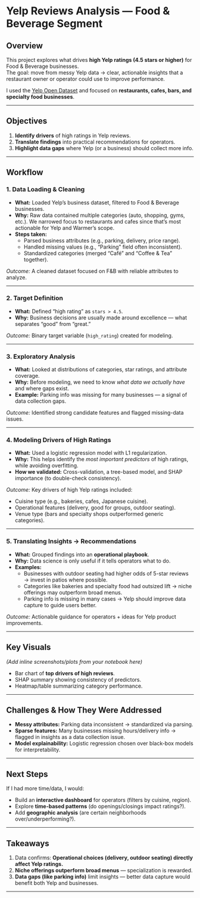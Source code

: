 # Yelp Reviews Analysis — Food & Beverage Segment  

## Overview  
This project explores what drives **high Yelp ratings (4.5 stars or higher)** for Food & Beverage businesses.  
The goal: move from messy Yelp data → clear, actionable insights that a restaurant owner or operator could use to improve performance.  

I used the [Yelp Open Dataset](https://www.yelp.com/dataset) and focused on **restaurants, cafes, bars, and specialty food businesses**.  

---

## Objectives  
1. **Identify drivers** of high ratings in Yelp reviews.  
2. **Translate findings** into practical recommendations for operators.  
3. **Highlight data gaps** where Yelp (or a business) should collect more info.  

---

## Workflow  

### 1. Data Loading & Cleaning  
- **What:** Loaded Yelp’s business dataset, filtered to Food & Beverage businesses.  
- **Why:** Raw data contained multiple categories (auto, shopping, gyms, etc.). We narrowed focus to restaurants and cafes since that’s most actionable for Yelp and Warmer’s scope.  
- **Steps taken:**  
  - Parsed business attributes (e.g., parking, delivery, price range).  
  - Handled missing values (e.g., “Parking” field often inconsistent).  
  - Standardized categories (merged “Café” and “Coffee & Tea” together).  

*Outcome:* A cleaned dataset focused on F&B with reliable attributes to analyze.  

---

### 2. Target Definition  
- **What:** Defined “high rating” as `stars > 4.5`.  
- **Why:** Business decisions are usually made around excellence — what separates “good” from “great.”  

*Outcome:* Binary target variable (`high_rating`) created for modeling.  

---

### 3. Exploratory Analysis  
- **What:** Looked at distributions of categories, star ratings, and attribute coverage.  
- **Why:** Before modeling, we need to know *what data we actually have* and where gaps exist.  
- **Example:** Parking info was missing for many businesses — a signal of data collection gaps.  

*Outcome:* Identified strong candidate features and flagged missing-data issues.  

---

### 4. Modeling Drivers of High Ratings  
- **What:** Used a logistic regression model with L1 regularization.  
- **Why:** This helps identify the *most important predictors* of high ratings, while avoiding overfitting.  
- **How we validated:** Cross-validation, a tree-based model, and SHAP importance (to double-check consistency).  

*Outcome:* Key drivers of high Yelp ratings included:  
- Cuisine type (e.g., bakeries, cafes, Japanese cuisine).  
- Operational features (delivery, good for groups, outdoor seating).  
- Venue type (bars and specialty shops outperformed generic categories).  

---

### 5. Translating Insights → Recommendations  
- **What:** Grouped findings into an **operational playbook**.  
- **Why:** Data science is only useful if it tells operators what to do.  
- **Examples:**  
  - Businesses with outdoor seating had higher odds of 5-star reviews → invest in patios where possible.  
  - Categories like bakeries and specialty food had outsized lift → niche offerings may outperform broad menus.  
  - Parking info is missing in many cases → Yelp should improve data capture to guide users better.  

*Outcome:* Actionable guidance for operators + ideas for Yelp product improvements.  

---

## Key Visuals  
*(Add inline screenshots/plots from your notebook here)*  

- Bar chart of **top drivers of high reviews**.  
- SHAP summary showing consistency of predictors.  
- Heatmap/table summarizing category performance.  

---

## Challenges & How They Were Addressed  
- **Messy attributes:** Parking data inconsistent → standardized via parsing.  
- **Sparse features:** Many businesses missing hours/delivery info → flagged in insights as a data collection issue.  
- **Model explainability:** Logistic regression chosen over black-box models for interpretability.  

---

## Next Steps  
If I had more time/data, I would:  
- Build an **interactive dashboard** for operators (filters by cuisine, region).  
- Explore **time-based patterns** (do openings/closings impact ratings?).  
- Add **geographic analysis** (are certain neighborhoods over/underperforming?).  

---

## Takeaways  
1. Data confirms: **Operational choices (delivery, outdoor seating) directly affect Yelp ratings.**  
2. **Niche offerings outperform broad menus** — specialization is rewarded.  
3. **Data gaps (like parking info)** limit insights — better data capture would benefit both Yelp and businesses.  

---
